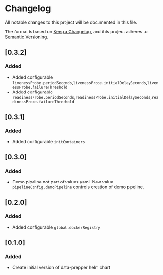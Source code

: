 # Changelog
All notable changes to this project will be documented in this file.

The format is based on [Keep a Changelog](https://keepachangelog.com/en/1.1.0/),
and this project adheres to [Semantic Versioning](https://semver.org/spec/v2.0.0.html).

## [0.3.2]
### Added
- Added configurable `livenessProbe.periodSeconds`,`livenessProbe.initialDelaySeconds`,`livenessProbe.failureThreshold`
- Added configurable `readinessProbe.periodSeconds`,`readinessProbe.initialDelaySeconds`,`readinessProbe.failureThreshold`

## [0.3.1]
### Added
- Added configurable `initContainers`

## [0.3.0]
### Added
- Demo pipeline not part of values.yaml. New value `pipelineConfig.demoPipeline` controls creation of demo pipeline.

## [0.2.0]
### Added
- Added configurable `global.dockerRegistry`

## [0.1.0]
### Added
- Create initial version of data-prepper helm chart

